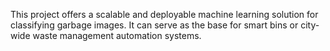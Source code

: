 This project offers a scalable and deployable machine learning solution for classifying garbage images. It can serve as the base for smart bins or city-wide waste management automation systems.

